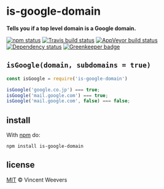 # is-google-domain

**Tells you if a top level domain is a Google domain.**

[![npm status](http://img.shields.io/npm/v/is-google-domain.svg?style=flat-square)](https://www.npmjs.org/package/is-google-domain) [![Travis build status](https://img.shields.io/travis/vweevers/is-google-domain.svg?style=flat-square&label=travis)](http://travis-ci.org/vweevers/is-google-domain) [![AppVeyor build status](https://img.shields.io/appveyor/ci/vweevers/is-google-domain.svg?style=flat-square&label=appveyor)](https://ci.appveyor.com/project/vweevers/is-google-domain) [![Dependency status](https://img.shields.io/david/vweevers/is-google-domain.svg?style=flat-square)](https://david-dm.org/vweevers/is-google-domain) [![Greenkeeper badge](https://badges.greenkeeper.io/vweevers/is-google-domain.svg)](https://greenkeeper.io/)

## `isGoogle(domain, subdomains = true)`

```js
const isGoogle = require('is-google-domain')

isGoogle('google.co.jp') === true;
isGoogle('mail.google.com') === true;
isGoogle('mail.google.com', false) === false;
```

## install

With [npm](https://npmjs.org) do:

```
npm install is-google-domain
```

## license

[MIT](http://opensource.org/licenses/MIT) © Vincent Weevers
